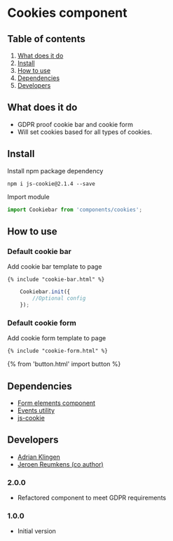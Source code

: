 
# Cookies component

## Table of contents
1. [What does it do](#markdown-header-what-does-it-do)
2. [Install](#markdown-header-install)
3. [How to use](#markdown-header-how-to-use)
4. [Dependencies](#markdown-header-dependencies)
5. [Developers](#markdown-header-developers)


## What does it do
* GDPR proof cookie bar and cookie form
* Will set cookies based for all types of cookies.

## Install

Install npm package dependency
```node
npm i js-cookie@2.1.4 --save
```
Import module
```javascript
import Cookiebar from 'components/cookies';
```

## How to use

### Default cookie bar
Add cookie bar template to page

```htmlmixed
{% include "cookie-bar.html" %}
```

```javascript
    Cookiebar.init({
        //Optional config
    });
```

### Default cookie form
Add cookie form template to page

```htmlmixed
{% include "cookie-form.html" %}
```

{% from 'button.html' import button %}


## Dependencies
* [Form elements component](/components/form-elements/)
* [Events utility](/utilities/events/)
* [js-cookie](https://www.npmjs.com/package/js-cookie)

## Developers
* [Adrian Klingen](mailto:adrian@tamtam.nl)
* [Jeroen Reumkens (co author)](mailto:jeroen.reumkens@tamtam.nl)

### 2.0.0
* Refactored component to meet GDPR requirements
### 1.0.0
* Initial version
